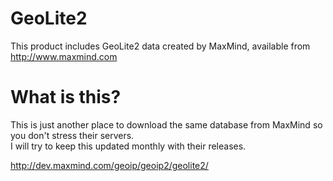 # GeoLite2
This product includes GeoLite2 data created by MaxMind, available from http://www.maxmind.com

# What is this?

This is just another place to download the same database from MaxMind so you don't stress their servers.  
I will try to keep this updated monthly with their releases.

http://dev.maxmind.com/geoip/geoip2/geolite2/
